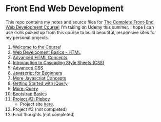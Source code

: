 # Front End Web Development

This repo contains my notes and source files for [The Complete Front-End Web Development Course!](https://www.udemy.com/course/front-end-web-development/) I'm taking on Udemy this summer. I hope I can use skills picked up from this course to build beautiful, responsive sites for my personal projects.

1. [Welcome to the Course!](Lesson/1%20Welcome%20to%20the%20Course.md)
2. [Web Development Basics - HTML](Lesson/2%20Web%20Development%20Basics.md)
3. [Advanced HTML Concepts](Lesson/3%20Advanced%20HTML%20Concepts.md)
4. [Introduction to Cascading Style Sheets (CSS)](Lesson/4%20Introduction%20to%20Cascading%20Syle%20Sheets.md)
5. [Advanced CSS](Lesson/5%20Advanced%20CSS.md)
6. [Javascript for Beginners](Lesson/6%20Javascript%20for%20Beginners.md)
7. [More Javascript Concepts](Lesson/7%20Getting%20Started%20with%20jQuery.md)
8. [Getting Started with jQuery](Lesson/8%20More%20Javascript%20Concepts.md)
9. [More jQuery](Lesson/9%20More%20jQuery.md)
10. [Bootstrap Basics](Lesson/10%20Bootstrap%20Basics.md)
11. [Project #2: Pipboy](Lesson/11%20Project%202%20-%20Pipboy.md)
    - Project site [here](https://hellodommy.github.io/The-Complete-Front-End-Web-Development-Course/pipboy).
12. Project #3 (not completed)
13. Final thoughts (not completed)
